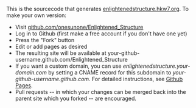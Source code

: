This is the sourcecode that generates [enlightenedstructure.hkw7.org][].  To make your own version:
* Visit [github.com/onesunone/Enlightened_Structure][]
* Log in to Github (first make a free account if you don't have one yet)
* Press the "Fork" button
* Edit or add pages as desired
* The resulting site will be available at your-github-username.github.com/Enlightened_Structure
* If you want a custom domain, you can use _enlightenedstructure.your-domain.com_ by setting a CNAME record for this subdomain to _your-github-username.github.com_.  For detailed instructions, see [Github Pages].
* Pull requests -- in which your changes can be merged back into the parent site which you forked -- are encouraged.



[enlightenedstructure.hkw7.org]: http://enlightenedstructure.hkw7.org/
[github.com/onesunone/Enlightened_Structure]: https://github.com/onesunone/Enlightened_Structure
[Github Pages]: http://pages.github.com/
